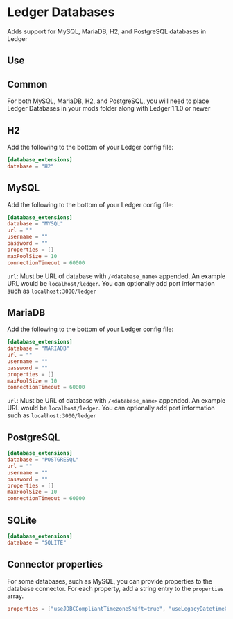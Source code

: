 # Ledger Databases

Adds support for MySQL, MariaDB, H2, and PostgreSQL databases in Ledger

## Use

## Common

For both MySQL, MariaDB, H2, and PostgreSQL, you will need to place Ledger Databases in your mods folder along with Ledger 1.1.0 or newer

## H2

Add the following to the bottom of your Ledger config file:

```toml
[database_extensions]
database = "H2"
```

## MySQL

Add the following to the bottom of your Ledger config file:

```toml
[database_extensions]
database = "MYSQL"
url = ""
username = ""
password = ""
properties = []
maxPoolSize = 10
connectionTimeout = 60000
```

`url`: Must be URL of database with `/<database_name>` appended. An example URL would be `localhost/ledger`. You can optionally add port information such as `localhost:3000/ledger`

## MariaDB

Add the following to the bottom of your Ledger config file:

```toml
[database_extensions]
database = "MARIADB"
url = ""
username = ""
password = ""
properties = []
maxPoolSize = 10
connectionTimeout = 60000
```

`url`: Must be URL of database with `/<database_name>` appended. An example URL would be `localhost/ledger`. You can optionally add port information such as `localhost:3000/ledger`

## PostgreSQL

```toml
[database_extensions]
database = "POSTGRESQL"
url = ""
username = ""
password = ""
properties = []
maxPoolSize = 10
connectionTimeout = 60000
```

## SQLite

```toml
[database_extensions]
database = "SQLITE"
```

## Connector properties

For some databases, such as MySQL, you can provide properties to the database connector. For each property, add a string entry to the `properties` array.

```toml
properties = ["useJDBCCompliantTimezoneShift=true", "useLegacyDatetimeCode=false", "serverTimezone=UTC"]
```
